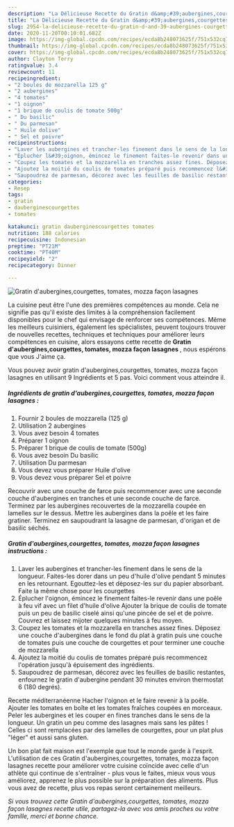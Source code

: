 ```yaml
---
description: "La Délicieuse Recette du Gratin d&amp;#39;aubergines,courgettes, tomates, mozza façon lasagnes"
title: "La Délicieuse Recette du Gratin d&amp;#39;aubergines,courgettes, tomates, mozza façon lasagnes"
slug: 2954-la-delicieuse-recette-du-gratin-d-and-39-aubergines-courgettes-tomates-mozza-facon-lasagnes
date: 2020-11-20T00:10:01.682Z
image: https://img-global.cpcdn.com/recipes/ecda8b248073625f/751x532cq70/gratin-dauberginescourgettes-tomates-mozza-facon-lasagnes-photo-principale-de-la-recette.jpg
thumbnail: https://img-global.cpcdn.com/recipes/ecda8b248073625f/751x532cq70/gratin-dauberginescourgettes-tomates-mozza-facon-lasagnes-photo-principale-de-la-recette.jpg
cover: https://img-global.cpcdn.com/recipes/ecda8b248073625f/751x532cq70/gratin-dauberginescourgettes-tomates-mozza-facon-lasagnes-photo-principale-de-la-recette.jpg
author: Clayton Terry
ratingvalue: 3.4
reviewcount: 11
recipeingredient:
- "2 boules de mozzarella 125 g"
- "2 aubergines"
- "4 tomates"
- "1 oignon"
- "1 brique de coulis de tomate 500g"
- " Du basilic"
- " Du parmesan"
- " Huile dolive"
- " Sel et poivre"
recipeinstructions:
- "Laver les aubergines et trancher-les finement dans le sens de la longueur. Faites-les dorer dans un peu d&#39;huile d&#39;olive pendant 5 minutes en les retournant. Egouttez-les et déposez-les sur du papier absorbant. Faite la même chose pour les courgettes"
- "Éplucher l&#39;oignon, émincez le finement faites-le revenir dans une poêle à feu vif avec un filet d&#39;huile d&#39;olive Ajouter la brique de coulis de tomate puis un peu de basilic ciselé ainsi qu&#39;une pincée de sel et de poivre. Couvrez et laissez mijoter quelques minutes à feu moyen."
- "Coupez les tomates et la mozzarella en tranches assez fines. Déposez une couche d&#39;aubergines dans le fond du plat à gratin puis une couche de tomates puis une couche de courgettes et pour terminer une couche de mozzarella"
- "Ajoutez la moitié du coulis de tomates préparé puis recommencez l&#39;opération jusqu&#39;à épuisement des ingrédients."
- "Saupoudrez de parmesan, décorez avec les feuilles de basilic restantes, enfournez le gratin d&#39;aubergine pendant 30 minutes environ thermostat 6 (180 degrés)."
categories:
- Resep
tags:
- gratin
- dauberginescourgettes
- tomates

katakunci: gratin dauberginescourgettes tomates 
nutrition: 188 calories
recipecuisine: Indonesian
preptime: "PT21M"
cooktime: "PT40M"
recipeyield: "2"
recipecategory: Dinner

---
```



![Gratin d&#39;aubergines,courgettes, tomates, mozza façon lasagnes](https://img-global.cpcdn.com/recipes/ecda8b248073625f/751x532cq70/gratin-dauberginescourgettes-tomates-mozza-facon-lasagnes-photo-principale-de-la-recette.jpg)

La cuisine peut être l'une des premières compétences au monde. Cela ne signifie pas qu'il existe des limites à la compréhension facilement disponibles pour le chef qui envisage de renforcer ses compétences. Même les meilleurs cuisiniers, également les spécialistes, peuvent toujours trouver de nouvelles recettes, techniques et techniques pour améliorer leurs compétences en cuisine, alors essayons cette recette de <strong> Gratin d&#39;aubergines,courgettes, tomates, mozza façon lasagnes </strong>, nous espérons que vous J'aime ça.

<!--inarticleads1-->

Vous pouvez avoir gratin d&#39;aubergines,courgettes, tomates, mozza façon lasagnes en utilisant 9 Ingrédients et 5 pas. Voici comment vous atteindre il.

##### Ingrédients de gratin d&#39;aubergines,courgettes, tomates, mozza façon lasagnes :

1. Fournir 2 boules de mozzarella (125 g)
1. Utilisation 2 aubergines
1. Vous avez besoin 4 tomates
1. Préparer 1 oignon
1. Préparer 1 brique de coulis de tomate (500g)
1. Vous avez besoin  Du basilic
1. Utilisation  Du parmesan
1. Vous devez vous préparer  Huile d&#39;olive
1. Vous devez vous préparer  Sel et poivre


Recouvrir avec une couche de farce puis recommencer avec une seconde couche d&#39;aubergines en tranches et une seconde couche de farce. Terminez par les aubergines recouvertes de la mozzarella coupée en lamelles sur le dessus. Mettre les aubergines dans la poêle et les faire gratiner. Terminez en saupoudrant la lasagne de parmesan, d&#39;origan et de basilic séchés. 

<!--inarticleads2-->

##### Gratin d&#39;aubergines,courgettes, tomates, mozza façon lasagnes instructions :

1. Laver les aubergines et trancher-les finement dans le sens de la longueur. Faites-les dorer dans un peu d&#39;huile d&#39;olive pendant 5 minutes en les retournant. Egouttez-les et déposez-les sur du papier absorbant. Faite la même chose pour les courgettes
1. Éplucher l&#39;oignon, émincez le finement faites-le revenir dans une poêle à feu vif avec un filet d&#39;huile d&#39;olive Ajouter la brique de coulis de tomate puis un peu de basilic ciselé ainsi qu&#39;une pincée de sel et de poivre. Couvrez et laissez mijoter quelques minutes à feu moyen.
1. Coupez les tomates et la mozzarella en tranches assez fines. Déposez une couche d&#39;aubergines dans le fond du plat à gratin puis une couche de tomates puis une couche de courgettes et pour terminer une couche de mozzarella
1. Ajoutez la moitié du coulis de tomates préparé puis recommencez l&#39;opération jusqu&#39;à épuisement des ingrédients.
1. Saupoudrez de parmesan, décorez avec les feuilles de basilic restantes, enfournez le gratin d&#39;aubergine pendant 30 minutes environ thermostat 6 (180 degrés).


Recette méditerranéenne Hacher l&#39;oignon et le faire revenir à la poêle. Ajouter les tomates en boîte et les tomates fraîches coupées en morceaux. Peler les aubergines et les couper en fines tranches dans le sens de la longueur. Un gratin un peu comme des lasagnes mais sans les pâtes ! Celles ci sont remplacées par des lamelles de courgettes, pour un plat plus &#34;léger&#34; et aussi sans gluten. 

<!--inarticleads1-->

<p>
Un bon plat fait maison est l'exemple que tout le monde garde à l'esprit. L'utilisation de ces Gratin d&#39;aubergines,courgettes, tomates, mozza façon lasagnes recette pour améliorer votre cuisine coïncide avec celle d'un athlète qui continue de s'entraîner - plus vous le faites, mieux vous vous améliorez, apprenez le plus possible sur la préparation des aliments. Plus vous avez de recette, plus vos repas seront certainement meilleurs.
</p>

<p>
<i>Si vous trouvez cette Gratin d&#39;aubergines,courgettes, tomates, mozza façon lasagnes recette utile, partagez-la avec vos amis proches ou votre famille, merci et bonne chance.</i>
</p>
